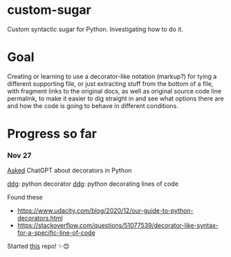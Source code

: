 # custom-sugar
Custom syntactic sugar for Python. Investigating how to do it.


# Goal

Creating or learning to use a decorator-like notation (markup?) for tying a different supporting file, or just extracting stuff from the bottom of a file, with fragment links to the original docs, as well as original source code line permalink, to make it easier to dig straight in and see what options there are and how the code is going to behave in different conditions.


# Progress so far

### Nov 27

[Asked](https://chat.openai.com/share/0825afa2-dceb-4d6c-beea-144a99a97eac)
ChatGPT about decorators in Python

[ddg](https://duckduckgo.com/?q=python+decorator):
 python decorator
[ddg](https://duckduckgo.com/?q=python+decorating+lines+of+code):
 python decorating lines of code

Found these
  -  https://www.udacity.com/blog/2020/12/our-guide-to-python-decorators.html
  -  https://stackoverflow.com/questions/51077539/decorator-like-syntax-for-a-specific-line-of-code

Started [this](https://github.com/tourkaman/custom-sugar) repo! ✨😊
